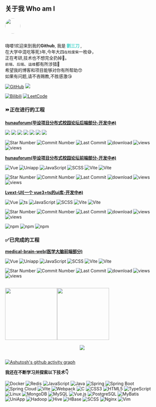 ## 关于我 Who am I

<img src="http://q1.qlogo.cn/g?b=qq&nk=2206101625&s=100" style="height: 50px; width: 50px; border-radius: 50%; margin-bottom: 15px" />

嗨喽!欢迎来到我的**Github**, 我是<b style="color: #42d2ca"> **劉三刀** </b>, </br>
在大学中混吃等死`3`年,今年大四`在校废柴`一枚😅，</br>
正在考研,技术也不想完全扔掉🤪。</br>
`前端`、`后端`、`运维`都有所涉猎🤗</br>
希望我的博客和项目能够对你有所帮助😙</br>
如果有问题,请不吝赐教,不胜感激😘



[![GitHub](https://img.shields.io/badge/dynamic/json?logo=github&label=GitHub+Followers&labelColor=282c34&color=181717&query=%24.data.totalSubs&url=https%3A%2F%2Fapi.spencerwoo.com%2Fsubstats%2F%3Fsource%3Dgithub%26queryKey%3DND-LJQ&longCache=true)](https://github.com/ND-LJQ) [![](https://img.shields.io/badge/Gtee-主页-blue?logo=gitee)](https://gitee.com/liu-jq)

[![Bilibili](https://img.shields.io/badge/dynamic/json?logo=data%3Aimage%2Fpng%3Bbase64%2CiVBORw0KGgoAAAANSUhEUgAAAGAAAABgCAYAAADimHc4AAAD7ElEQVR4nO2dW9WrMBCFK6ESkFAJSKiESqgEHCABCZWAhEpAAhL2ecik5dDc%2FpXLBDLfWnlqy0xmJ5BMQnq5CIIgCIIgCIIgCIIgCEIBAHQAemYfrgCunD6wAKAHsEKxALgx+bCQD8%2FS9tmgVqeDr1lLigDgZvDhXso+K9TyTBQRwRJ8AHjntl0Flh5QRAQK%2FmKxPeayWx2OXpBNBKiHvi34b7T2MC4pAvW6twR%2FRwkRKPizBN8CgEcuESj4Lwm+BwBjahEk+H8EwJRKhOaCDzW8e1JLfkUUH1NgmR3XmHffHR1l+72BSs8d7w8U+JDAnZERQMcV+CtUi7dNqFqibB4J7vtrq7xKCuAasbTMXCL4T+5aVk6+2xHUrWdhruAR6HIJcOeu2UHI8zyAe2ytWfEdWz9PVvQ8YAmIQ5dDAB9LFsMVAv8oMO2zAGrC5WNIarRiAuKR9jYEd9pY08aa6uUzIHGRdkgKd8pY0yc1WjEBAqypDYoAG0QAZkQAZkQAZkQAZk4vANQenjsSzS3I%2FwcSbXU5jQBUkRtdf4Rar90v8kSv3+I3ffCCSpk8I%2Fw+lgDkdI%2Fv2rEp2CaiWm1AsDQLlDAD+dlFXLMeAaCSeLZdaSFE5VUQNot38cKuEeBgAsSuG0flVZBmEanbXfNQAsS0fgBYIn2fIu3%2FBBMHEyBmDXlFfA8IzeHb+Ems4WAChKykrVA9ZfsQTL57jXzRg4A5wC%2FA8N4ADiZAZwm2XjW75Qh2KOTfA0p4kygPw28OJcCVgn3nDnYo2EwEYRgGH0qAMyICMCMCMCMCMCMCMCMCMCMCfP3qwHDOQ4AAUekTk8FaBRihJnZdYbvtCGC7LvmkM63GjVDINPFrQgCq5ETXfmMzI90FXzPvfqt7x4rEu%2FZaEcCUxFvgz2zO+BUn6UkoaEEAsptiMSX5e8FoRYCN7cVgb4Vq7U%2FH50Pq4JNP7Qiw8UFnJwcK+tXy+Wj6PLEvPgHSHv5UgwA1IQIwwyFAyLJin9RoxYgAzAQIkPwNmf26busC+OIx5TDqo5nDT+F%2FSS%2F9CYzwb+No49zNy2evkYv0LywGGAXUvp6eSneycqOic0w20k7CNgKE7jJunSGLACTCxF27ylmQc98T5MQUH49swd+I0HPXslLKnT0N+wnkrTKi9JZL%2FL9i1SorMmdeQ4TQQ7OFMxIMzGD45w8nUL1im7efENZLJpgPSw0pfz0cdt4U3230Td%2FTvx2R6d2FrHhEWLkq5PELOMsRPHCPnAZGv1xJteL7jbJiaW3sB2nDvPC%2FosSYvjRQz4cJ6n7KO3rYQL7M+L6nVtfDVRAEQRAEQRAEQRAEIZ5%2FSAXmdfXaoQsAAAAASUVORK5CYII%3D&label=bilibili+fans&labelColor=FE7398&color=282c34&query=%24.data.totalSubs&url=https%3A%2F%2Fapi.spencerwoo.com%2Fsubstats%2F%3Fsource%3Dbilibili%26queryKey%3D391491132&longCache=true)](https://space.bilibili.com/391491132) [![LeetCode](https://img.shields.io/badge/Leetcode-ND_LJQ-black?logo=leetcode)](https://leetcode.cn/u/nd-ljq/)




### ⏩️正在进行的工程

[**hunauforum(毕设项目分布式校园论坛后端部分-开发中🔥)**](https://github.com/ND-LJQ/hunauforum)



![](https://img.shields.io/badge/Java17-red.svg?logo=java) ![](https://img.shields.io/badge/Spring_Cloud-2021.0.3-blue.svg?logo=spring) ![](https://img.shields.io/badge/Spring_Boot-2.7.2-green.svg?logo=spring) ![](https://img.shields.io/badge/MyBatis-yellow.svg?logo=mybatis) ![](https://img.shields.io/badge/MySQL-8.0-blue.svg?logo=mysql&logoColor=white)  ![](https://img.shields.io/badge/Maven-#C71A36.svg?logo=apachemaven)  ![](https://img.shields.io/badge/IDEA-#000000.svg?logo=intellijidea)

![Star Number](https://img.shields.io/github/stars/ND-LJQ/hunauforum?logo=github) ![Commit Number](https://img.shields.io/github/commit-activity/m/ND-LJQ/hunauforum) ![Last Commit](https://img.shields.io/github/last-commit/ND-LJQ/hunauforum) ![download](https://img.shields.io/github/downloads/ND-LJQ/hunauforum/total) ![views](https://img.shields.io/github/watchers/ND-LJQ/hunauforum)
![views](https://img.shields.io/github/contributors/ND-LJQ/hunauforum)





[**hunauforum(毕设项目分布式校园论坛前端部分-开发中🔥)**](https://gitee.com/liu-jq/hunauforum)



![Vue](https://img.shields.io/badge/-Vue3-34495e?logo=vue.js) ![Uniapp](https://img.shields.io/badge/Uniapp-blue.svg?style=flat-square) ![JavaScript](https://img.shields.io/badge/JavaScript-ES6-yellow.svg?logo=javascript&logoColor=white&style=flat-square) ![SCSS](https://img.shields.io/badge/SCSS-CC6699.svg?logo=sass&logoColor=white&style=flat-square) ![Vite](https://img.shields.io/badge/-Vite-646cff?logo=vite&logoColor=white)  ![Vite](https://img.shields.io/badge/-VsCode-007ACC?logo=visualstudiocode&logoColor=white)

![Star Number](https://img.shields.io/github/stars/ND-LJQ/hunauforum-web?logo=github) ![Commit Number](https://img.shields.io/github/commit-activity/m/ND-LJQ/hunauforum-web) ![Last Commit](https://img.shields.io/github/last-commit/ND-LJQ/hunauforum-web) ![download](https://img.shields.io/github/downloads/ND-LJQ/hunauforum-web/total) ![views](https://img.shields.io/github/watchers/ND-LJQ/hunauforum-web)
![views](https://img.shields.io/github/contributors/ND-LJQ/hunauforum-web)





[**Lvext-UI(一个 vue3+ts的ui库-开发中🔥)**](https://github.com/ND-LJQ/lvext-ui)



![Vue](https://img.shields.io/badge/-Vue3-34495e?logo=vue.js) ![ts](https://img.shields.io/badge/typescript-3178C6.svg?logo=typescript&logoColor=white) ![JavaScript](https://img.shields.io/badge/JavaScript-ES6-yellow.svg?logo=javascript&logoColor=white&style=flat-square) ![SCSS](https://img.shields.io/badge/css3-1572B6.svg?logo=css3&logoColor=white&style=flat-square) ![Vite](https://img.shields.io/badge/-Vite-646cff?logo=vite&logoColor=white)  ![Vite](https://img.shields.io/badge/-VsCode-007ACC?logo=visualstudiocode&logoColor=white)

![Star Number](https://img.shields.io/github/stars/ND-LJQ/lvext-ui?logo=github) ![Commit Number](https://img.shields.io/github/commit-activity/m/ND-LJQ/lvext-ui) ![Last Commit](https://img.shields.io/github/last-commit/ND-LJQ/lvext-ui) ![download](https://img.shields.io/github/downloads/ND-LJQ/lvext-ui/total) ![views](https://img.shields.io/github/watchers/ND-LJQ/lvext-ui) ![views](https://img.shields.io/github/contributors/ND-LJQ/lvext-ui)

![npm](https://img.shields.io/npm/v/lvext-ui?logo=npm) ![npm](https://img.shields.io/npm/dt/lvext-ui?logo=npm) ![npm](https://img.shields.io/npm/dm/lvext-ui?logo=npm) 





### ✅已完成的工程

[**medical-brain-web(医学大脑前端部分)**](https://github.com/ND-LJQ/medical-brain-web)



![Vue](https://img.shields.io/badge/-Vue3-34495e?logo=vue.js) ![Uniapp](https://img.shields.io/badge/element-plus-blue.svg?style=flat-square&logo=e) ![JavaScript](https://img.shields.io/badge/JavaScript-ES6-yellow.svg?logo=javascript&logoColor=white&style=flat-square) ![SCSS](https://img.shields.io/badge/SCSS-CC6699.svg?logo=sass&logoColor=white&style=flat-square) ![Vite](https://img.shields.io/badge/-Vite-646cff?logo=vite&logoColor=white) ![Vite](https://img.shields.io/badge/-VsCode-007ACC?logo=visualstudiocode&logoColor=white)

![Star Number](https://img.shields.io/github/stars/ND-LJQ/medical-brain-web?logo=github) ![Commit Number](https://img.shields.io/github/commit-activity/m/ND-LJQ/medical-brain-web) ![Last Commit](https://img.shields.io/github/last-commit/ND-LJQ/medical-brain-web) ![download](https://img.shields.io/github/downloads/ND-LJQ/medical-brain-web/total) ![views](https://img.shields.io/github/watchers/ND-LJQ/medical-brain-web)
![views](https://img.shields.io/github/contributors/ND-LJQ/medical-brain-web)






</br>


<div align="center" style="display:flex;width:100%">
<span> 
<img width="" height="170px" src="https://github-readme-stats.vercel.app/api?username=ND-LJQ" /> </span> <span><img width="" height="170px" src="https://github-readme-stats.vercel.app/api/top-langs/?username=ND-LJQ&layout=compact&langs_count=8" />
</span>
</div>

</br>
<div align="center">
    <img  src="https://github-readme-streak-stats.herokuapp.com/?user=ND-LJQ" />
</div>


</br>

[![Ashutosh's github activity graph](https://github-readme-activity-graph.vercel.app/graph?username=ND-LJQ&theme=tokyo-night)](https://github.com/ashutosh00710/github-readme-activity-graph)







**我还在不断学习并探索以下技术:point_down:**

![Docker](https://img.shields.io/badge/-Docker-2496ED?logo=docker&logoColor=white) ![Redis](https://img.shields.io/badge/-Redis-DC382D?logo=redis&logoColor=white) ![JavaScript](https://img.shields.io/badge/-JavaScript-F7DF1E?logo=javascript&logoColor=white) ![Java](https://img.shields.io/badge/Java-black.svg?logo=openjdk&logoColor=white) ![Spring](https://img.shields.io/badge/-Spring-6DB33F?logo=spring&logoColor=white) ![Spring Boot](https://img.shields.io/badge/-Spring%20Boot-6DB33F?logo=spring-boot&logoColor=white) ![Spring Cloud](https://img.shields.io/badge/-Spring%20Cloud-6DB33F?logo=spring&logoColor=white)
![Vite](https://img.shields.io/badge/-Vite-646CFF?logo=vite&logoColor=white) ![Webpack](https://img.shields.io/badge/-Webpack-8DD6F9?logo=webpack&logoColor=white) ![C](https://img.shields.io/badge/-C-00599C?logo=c&logoColor=white) ![CSS3](https://img.shields.io/badge/-CSS3-1572B6?logo=css3&logoColor=white) ![HTML5](https://img.shields.io/badge/-HTML5-E34F26?logo=html5&logoColor=white) ![TypeScript](https://img.shields.io/badge/-TypeScript-3178C6?logo=typescript&logoColor=white) ![Linux](https://img.shields.io/badge/-Linux-FCC624?logo=linux&logoColor=white) ![MongoDB](https://img.shields.io/badge/-MongoDB-47A248?logo=mongodb&logoColor=white)
![MySQL](https://img.shields.io/badge/-MySQL-4479A1?logo=mysql&logoColor=white) ![Vue.js](https://img.shields.io/badge/-Vue.js-4FC08D?logo=vue.js&logoColor=white) ![PostgreSQL](https://img.shields.io/badge/-PostgreSQL-336791?logo=postgresql&logoColor=white) ![MyBatis](https://img.shields.io/badge/-MyBatis-FF3300?logo=mybatis&logoColor=white) ![UniApp](https://img.shields.io/badge/-UniApp-000000?logo=vue.js&logoColor=white) ![Hadoop](https://img.shields.io/badge/-Hadoop-FF6529?logo=apachehadoop&logoColor=white) ![Hive](https://img.shields.io/badge/-Hive-FDEE21?logo=apachehive&logoColor=white) ![HBase](https://img.shields.io/badge/-HBase-E6522C?logo=hbase&logoColor=white)
![SCSS](https://img.shields.io/badge/-SCSS-CC6699?logo=sass&logoColor=white) ![Nginx](https://img.shields.io/badge/-Nginx-269539?logo=nginx&logoColor=white) ![Vim](https://img.shields.io/badge/-Vim-019733?logo=vim&logoColor=white)







